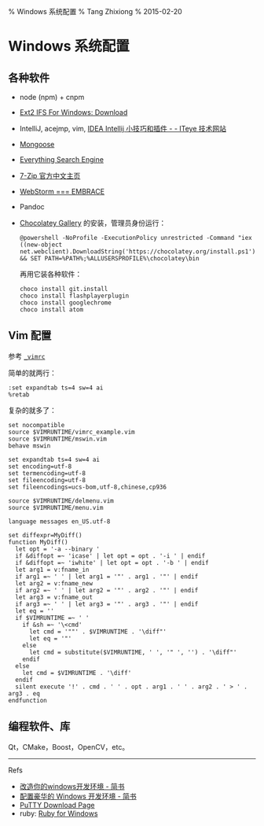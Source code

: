 % Windows 系统配置
% Tang Zhixiong
% 2015-02-20


Windows 系统配置
================

各种软件
--------

* node (npm) + cnpm
* [Ext2 IFS For Windows: Download](http://www.fs-driver.org/download.html)
* IntelliJ, acejmp, vim, [IDEA Intellij 小技巧和插件 - - ITeye 技术网站](http://kidneyball.iteye.com/blog/1814028)
* [Mongoose](http://cesanta.com/mongoose.shtml)
* [Everything Search Engine](http://www.voidtools.com/)
* [7-Zip 官方中文主页](http://sparanoid.com/lab/7z/)
* [WebStorm === EMBRACE](http://www.pc360.net/?p=4645)
* Pandoc
* [Chocolatey Gallery](https://chocolatey.org/) 的安装，管理员身份运行：

    ```shell
    @powershell -NoProfile -ExecutionPolicy unrestricted -Command "iex ((new-object net.webclient).DownloadString('https://chocolatey.org/install.ps1'))" && SET PATH=%PATH%;%ALLUSERSPROFILE%\chocolatey\bin
    ```

    再用它装各种软件：

    ```shell
    choco install git.install
    choco install flashplayerplugin
    choco install googlechrome
    choco install atom 
    ```

Vim 配置
--------

参考 [`_vimrc`](http://www.cnblogs.com/Neoh/articles/1955827.html)

简单的就两行：

```vimrc
:set expandtab ts=4 sw=4 ai
%retab
```

复杂的就多了：

```vimrc
set nocompatible
source $VIMRUNTIME/vimrc_example.vim
source $VIMRUNTIME/mswin.vim
behave mswin

set expandtab ts=4 sw=4 ai
set encoding=utf-8
set termencoding=utf-8
set fileencoding=utf-8
set fileencodings=ucs-bom,utf-8,chinese,cp936

source $VIMRUNTIME/delmenu.vim
source $VIMRUNTIME/menu.vim

language messages en_US.utf-8

set diffexpr=MyDiff()
function MyDiff()
  let opt = '-a --binary '
  if &diffopt =~ 'icase' | let opt = opt . '-i ' | endif
  if &diffopt =~ 'iwhite' | let opt = opt . '-b ' | endif
  let arg1 = v:fname_in
  if arg1 =~ ' ' | let arg1 = '"' . arg1 . '"' | endif
  let arg2 = v:fname_new
  if arg2 =~ ' ' | let arg2 = '"' . arg2 . '"' | endif
  let arg3 = v:fname_out
  if arg3 =~ ' ' | let arg3 = '"' . arg3 . '"' | endif
  let eq = ''
  if $VIMRUNTIME =~ ' '
    if &sh =~ '\<cmd'
      let cmd = '""' . $VIMRUNTIME . '\diff"'
      let eq = '"'
    else
      let cmd = substitute($VIMRUNTIME, ' ', '" ', '') . '\diff"'
    endif
  else
    let cmd = $VIMRUNTIME . '\diff'
  endif
  silent execute '!' . cmd . ' ' . opt . arg1 . ' ' . arg2 . ' > ' . arg3 . eq
endfunction
```

编程软件、库
------------

Qt，CMake，Boost，OpenCV，etc。

---

Refs

* [改造你的windows开发环境 - 简书](http://www.jianshu.com/p/23df3e37bd9a?search_token=21e09da524c459887852a4122672f5c265e5ff2fd710ec435781d58a3fba5367)
* [配置豪华的 Windows 开发环境 - 简书](http://www.jianshu.com/p/aa19380828bd?search_token=b7371223ae13e36f283584429869e14cd04e598481430e36fcc9d710c7c4d773)
* [PuTTY Download Page](http://www.putty.nl/download.html)
* ruby: [Ruby for Windows](http://rubyinstaller.org/downloads/)